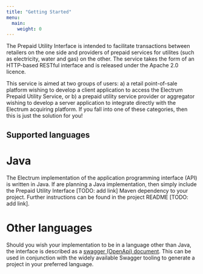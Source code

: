 ```yaml
---
title: "Getting Started"
menu:
  main:
    weight: 0
---
```


The Prepaid Utility Interface is intended to facilitate transactions between retailers on the one side and providers of prepaid services for utilites (such as electricity, water and gas) on the other. The service takes the form of an HTTP-based RESTful interface and is released under the Apache 2.0 licence.

This service is aimed at two groups of users: a) a retail point-of-sale platform wishing to develop a client application to access the Electrum Prepaid Utility Service, or b) a prepaid utility service provider or aggregator wishing to develop a server application to integrate directly with the Electrum acquiring platform. If you fall into one of these categories, then this is just the solution for you!

## Supported languages

# Java
The Electrum implementation of the application programming interface (API) is written in Java. If are planning a Java implementation, then simply include the Prepaid Utility Interface [TODO: add link] Maven dependency to your project. Further instructions can be found in the project README [TODO: add link].

# Other languages
Should you wish your implementation to be in a language other than Java, the interface is described as a [swagger (OpenApi) document](/specification/swagger). This can be used in conjunction with the widely available Swagger tooling to generate a project in your preferred language.  



